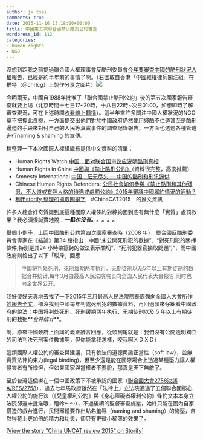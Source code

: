 ```yaml
---
author: jx tsai
comments: true
date: 2015-11-16 13:18:00+00:00
title: 中國第五次聯合國禁止酷刑公約審查
wordpress_id: 112
categories:
- human rights
- NGO
---
```


沒想到距我之前提過聯合國人權理事會反酷刑委員會[今年要審杳中國的酷刑狀況人權報告](https://1.bp.blogspot.com/-edw0gvEMOb4/V3xGgWrC8qI/AAAAAAAAKM4/G09NQvvtQzoRrzveFUUwRjlQSBIlJjePQCLcB/w310-h230-c/course.png)，已經是約半年前的事情了啊。（右圖取自香港「中國維權律師關注組」在推特（＠chrlcg）上製作分享之圖片）![](https://4.bp.blogspot.com/-j00tndXO5aM/V3vYIu0f4II/AAAAAAAAKJ4/dpqIuCvu070L9gPbSp6mKT3ioSaE3TS7QCKgB/s1600/chrlc01-300x300.jpg)  
  
今明兩天，中國自1988年批淮了「聯合國禁止酷刑公約」後的第五次國家報告審查就要上場（北京時間十七日17~20時，十八日22時~次日01:00，如想即時了解審查現況，可在上述時間[收看線上轉播](http://www.treatybodywebcast.org/)）。這半年來許多關注中國人權狀況的NGO莫不把握此良機，一方面提交出他們對於中國政府仍然使用殘酷不仁道甚至是酷刑逼迫的手段來對付自己的人民等真實事件的調查記錄報告，一方面也透過各種管道進行naming & shaming 的宣傳。  
  
稍整理一下本次國際人權組織有提供中文資料的清單：  


  * Human Rights Watch [中国：面对联合国审议应说明酷刑真相](https://www.hrw.org/zh-hans/news/2015/11/11/283362)
  * Human Rights in China [中國與《禁止酷刑公約》](http://www.hrichina.org/cht/zhong-guo-he-jin-zhi-ku-xing-gong-yue)（資料很完整，高度推薦）
  * Amnesty International [中国：茫无尽头 — 中国的酷刑和刑讯逼供](https://sites.google.com/site/hrcivilsociety/project-definition/to-dos/can-yu-jin-zhi-ku-xing-he-qi-ta-can-ren-bu-ren-dao-huo-you-ru-ren-ge-de-dai-yu-huo-chu-fa-gong-yue/2015)
  * Chinese Human Rights Defenders: [公民社會如何參與《禁止酷刑和其他殘忍、不人道或有辱人格的待遇或處罰公約》2015年審議中國履約情況的活動？](https://sites.google.com/site/hrcivilsociety/project-definition/to-dos/can-yu-jin-zhi-ku-xing-he-qi-ta-can-ren-bu-ren-dao-huo-you-ru-ren-ge-de-dai-yu-huo-chu-fa-gong-yue/2015)
  * [利用storify 整理的抓取關鍵字](https://storify.com/a5288/chinacat)　#ChinaCAT2015　的推文資訊
  
許多人總會好奇質疑到底這種國際人權條約對締約國到底有無什麼「實質」處罰效果？我必須很諴實地說：**_一點也沒有。。。。。_**  
  
舉個小例子，上回中國酷刑公約第四次國家審查時（2008 年），聯合國反酷刑委員會專家在《結論》第34 段指出：中國“未公開死刑犯的數據”、“對死刑犯的關押條件,特別是其24 小時帶鐐銬的做法表示關切”、“死刑犯器官摘取問題”)”，而中國政府則給出了以下「駁斥」回應：  


<blockquote>中国将判处死刑、死刑缓期两年执行、无期徒刑以及5年以上有期徒刑的数据合并统计,每年3月由最高人民法院院长向全国人民代表大会报告,同时也向全世界公开。</blockquote>

  
我好傻好天真地去找了一下2015年三月[最高人民法院院長周強向全國人大會所作的報告全文](http://news.china.%E4%B8%80com.cn/2015lianghui/2015-03/12/content_35030694.htm)，卻沒找到中國每年判處死刑犯的數據資料，再回過頭來仔細看中國政府的說法：中国将判处死刑、死刑缓期两年执行、无期徒刑以及 5 年以上有期徒刑的数据**_合并统计_**。  
  
啊，原來中國政府上面講的義正辭言回應，從頭到尾就是：我們沒有公開透明獨立的司法判決死刑案件數據啊，但你能拿我怎樣，咬我啊ＸＤＸＤ）  
  
這類國際人權公約的審查與建議，只有軟法的道德輿論正當性（soft law），並無實質法律約束力(legal binding)，但至少還是能在國際場合上透過某種壓力讓人權侵害者有所悸怛，但如果國家與當權者不要臉，那真是天下無敵了。  
  
至於台灣這個綁在一個中國政策下不被承認的國家（[聯合國大會2758決議A/RES/2758](http://www.un.org/ga/search/view_doc.asp?symbol=A/RES/2758%28XXVI%29)），過去七年馬政府雖然在「法律上」立法院通過了五個聯合國核心人權公約的施行法（《兒童權利公約》與《身心障礙者權利公約》條約文本本身立法院卻還未批淮哦，瞪呤～～），不過後續的監督審查施壓，始終只能在國內自家搭造的戲台進行，民間團體要作出點名羞辱（naming and shaming）的施壓，自然得花上更加倍的精力和功夫，卻只有更微小稀薄的效果了。  


[[View the story "China UNCAT review 2015" on Storify](http://storify.com/a5288/chinacat)]
